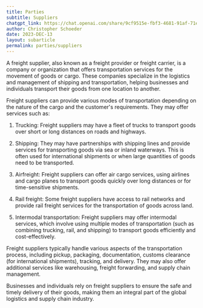 ```yaml
---
title: Parties
subtitle: Suppliers
chatgpt_link: https://chat.openai.com/share/9cf9515e-fbf3-4681-91af-71efdf56ce73
author: Christopher Schoeder
date: 2023-DEC-13
layout: subarticle
permalink: parties/suppliers
---
```


A freight supplier, also known as a freight provider or freight carrier, is a company or organization that offers transportation services for the movement of goods or cargo. These companies specialize in the logistics and management of shipping and transportation, helping businesses and individuals transport their goods from one location to another.

Freight suppliers can provide various modes of transportation depending on the nature of the cargo and the customer's requirements. They may offer services such as:

1. Trucking: Freight suppliers may have a fleet of trucks to transport goods over short or long distances on roads and highways.

2. Shipping: They may have partnerships with shipping lines and provide services for transporting goods via sea or inland waterways. This is often used for international shipments or when large quantities of goods need to be transported.

3. Airfreight: Freight suppliers can offer air cargo services, using airlines and cargo planes to transport goods quickly over long distances or for time-sensitive shipments.

4. Rail freight: Some freight suppliers have access to rail networks and provide rail freight services for the transportation of goods across land.

5. Intermodal transportation: Freight suppliers may offer intermodal services, which involve using multiple modes of transportation (such as combining trucking, rail, and shipping) to transport goods efficiently and cost-effectively.

Freight suppliers typically handle various aspects of the transportation process, including pickup, packaging, documentation, customs clearance (for international shipments), tracking, and delivery. They may also offer additional services like warehousing, freight forwarding, and supply chain management.

Businesses and individuals rely on freight suppliers to ensure the safe and timely delivery of their goods, making them an integral part of the global logistics and supply chain industry.
